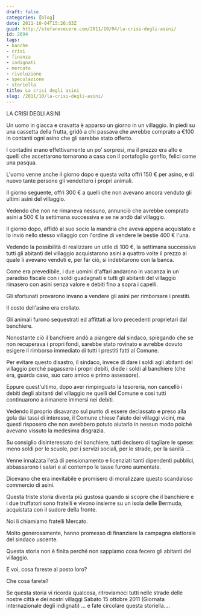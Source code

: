 ```yaml
---
draft: false
categories: [blog]
date: 2011-10-04T15:26:03Z
guid: http://stefanocecere.com/2011/10/04/la-crisi-degli-asini/
id: 2694
tags:
- banche
- crisi
- finanza
- indignati
- mercato
- rivoluzione
- speculazione
- storiella
title: La crisi degli asini
slug: /2011/10/la-crisi-degli-asini/
---
```


LA CRISI DEGLI ASINI

Un uomo in giacca e cravatta è apparso un giorno in un villaggio. In piedi su una cassetta della frutta, gridò a chi passava che avrebbe comprato a €100 in contanti ogni asino che gli sarebbe stato offerto.

I contadini erano effettivamente un po' sorpresi, ma il prezzo era alto e quelli che accettarono tornarono a casa con il portafoglio gonfio, felici come una pasqua.

L'uomo venne anche il giorno dopo e questa volta offrì 150 € per asino, e di nuovo tante persone gli vendettero i propri animali.

Il giorno seguente, offrì 300 € a quelli che non avevano ancora venduto gli ultimi asini del villaggio.

Vedendo che non ne rimaneva nessuno, annunciò che avrebbe comprato asini a 500 € la settimana successiva e se ne andò dal villaggio.

Il giorno dopo, affidò al suo socio la mandria che aveva appena acquistato e lo inviò nello stesso villaggio con l'ordine di vendere le bestie 400 € l'una.

Vedendo la possibilità di realizzare un utile di 100 €, la settimana successiva tutti gli abitanti del villaggio acquistarono asini a quattro volte il prezzo al quale li avevano venduti e, per far ciò, si indebitarono con la banca.

Come era prevedibile, i due uomini d'affari andarono in vacanza in un paradiso fiscale con i soldi guadagnati e tutti gli abitanti del villaggio rimasero con asini senza valore e debiti fino a sopra i capelli.

Gli sfortunati provarono invano a vendere gli asini per rimborsare i prestiti.

Il costo dell'asino era crollato.

Gli animali furono sequestrati ed affittati ai loro precedenti proprietari dal banchiere.

Nonostante ciò il banchiere andò a piangere dal sindaco, spiegando che se non recuperava i propri fondi, sarebbe stato rovinato e avrebbe dovuto esigere il rimborso immediato di tutti i prestiti fatti al Comune.

Per evitare questo disastro, il sindaco, invece di dare i soldi agli abitanti del villaggio perché pagassero i propri debiti, diede i soldi al banchiere (che era, guarda caso, suo caro amico e primo assessore).

Eppure quest'ultimo, dopo aver rimpinguato la tesoreria, non cancellò i debiti degli abitanti del villaggio ne quelli del Comune e così tutti continuarono a rimanere immersi nei debiti.

Vedendo il proprio disavanzo sul punto di essere declassato e preso alla gola dai tassi di interesse, il Comune chiese l'aiuto dei villaggi vicini, ma questi risposero che non avrebbero potuto aiutarlo in nessun modo poiché avevano vissuto la medesima disgrazia.

Su consiglio disinteressato del banchiere, tutti decisero di tagliare le spese: meno soldi per le scuole, per i servizi sociali, per le strade, per la sanità …

Venne innalzata l'età di pensionamento e licenziati tanti dipendenti pubblici, abbassarono i salari e al contempo le tasse furono aumentate.

Dicevano che era inevitabile e promisero di moralizzare questo scandaloso commercio di asini.

Questa triste storia diventa più gustosa quando si scopre che il banchiere e i due truffatori sono fratelli e vivono insieme su un isola delle Bermuda, acquistata con il sudore della fronte.

Noi li chiamiamo fratelli Mercato.

Molto generosamente, hanno promesso di finanziare la campagna elettorale del sindaco uscente.

Questa storia non è finita perché non sappiamo cosa fecero gli abitanti del villaggio.

E voi, cosa fareste al posto loro?

Che cosa farete?

Se questa storia vi ricorda qualcosa, ritroviamoci tutti nelle strade delle nostre città e dei nostri villaggi Sabato 15 ottobre 2011 (Giornata internazionale degli indignati) … e fate circolare questa storiella….